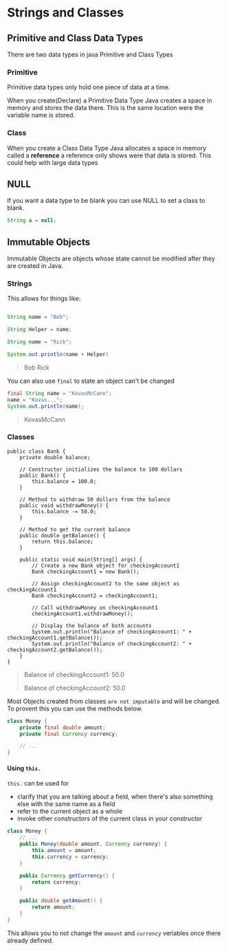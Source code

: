 # Strings and Classes

## Primitive and Class Data Types

There are two data types in java Primitive and Class Types

### Primitive

Primitive data types only hold one piece of data at a time.

When you create(Declare) a Primitive Data Type Java creates a space in memory and stores the data there. This is the same location were the variable name is stored.

### Class

When you create a Class Data Type Java allocates a space in memory called a **reference** a reference only shows were that data is stored. This could help with large data types

## NULL

If you want a data type to be blank you can use NULL to set a class to blank.

```java
String a = null;
```

## Immutable Objects

Immutable Objects are objects whose state cannot be modified after they are created in Java.

### Strings
This allows for things like:

```java

String name = "Bob";

String Helper = name;

String name = "Rick";

System.out.println(name + Helper)
```
> Bob Rick

You can also use ``final`` to state an object can't be changed

```java
final String name = "KovasMcCann";
name = "Kovas...";
System.out.println(name);
```
> KovasMcCann

### Classes 

```
public class Bank {
    private double balance;

    // Constructor initializes the balance to 100 dollars
    public Bank() {
        this.balance = 100.0;
    }

    // Method to withdraw 50 dollars from the balance
    public void withdrawMoney() {
        this.balance -= 50.0;
    }

    // Method to get the current balance
    public double getBalance() {
        return this.balance;
    }

    public static void main(String[] args) {
        // Create a new Bank object for checkingAccount1
        Bank checkingAccount1 = new Bank();

        // Assign checkingAccount2 to the same object as checkingAccount1
        Bank checkingAccount2 = checkingAccount1;

        // Call withdrawMoney on checkingAccount1
        checkingAccount1.withdrawMoney();

        // Display the balance of both accounts
        System.out.println("Balance of checkingAccount1: " + checkingAccount1.getBalance());
        System.out.println("Balance of checkingAccount2: " + checkingAccount2.getBalance());
    }
}
```

> Balance of checkingAccount1: 50.0
>
> Balance of checkingAccount2: 50.0


Most Objects created from classes ``are not imputable`` and will be changed. 
To provent this you can use the methods below.

```java
class Money {
    private final double amount;
    private final Currency currency;

    // ...
}
```

#### Using ``this.``

``this.`` can be used for 

- clarify that you are talking about a field, when there's also something else with the same name as a field
- refer to the current object as a whole
- invoke other constructors of the current class in your constructor

```java
class Money {
    // ...
    public Money(double amount, Currency currency) {
        this.amount = amount;
        this.currency = currency;
    }

    public Currency getCurrency() {
        return currency;
    }

    public double getAmount() {
        return amount;
    }
}
```

This allows you to not change the ``amount`` and ``currency`` veriables once there already defined. 
